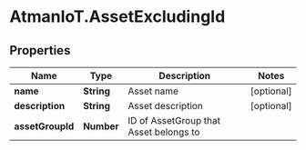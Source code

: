# AtmanIoT.AssetExcludingId

## Properties

Name | Type | Description | Notes
------------ | ------------- | ------------- | -------------
**name** | **String** | Asset name | [optional] 
**description** | **String** | Asset description | [optional] 
**assetGroupId** | **Number** | ID of AssetGroup that Asset belongs to | 


